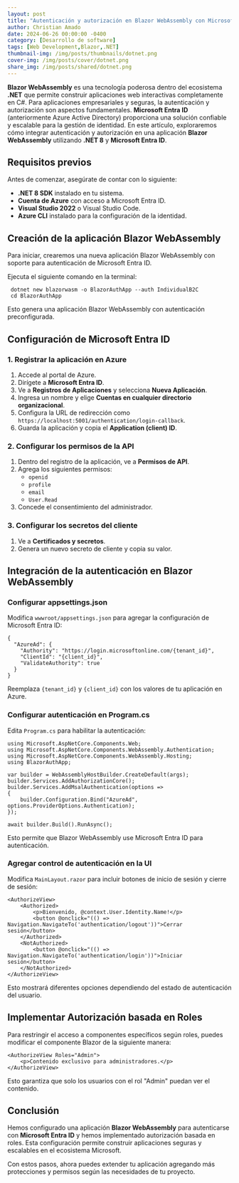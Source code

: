 ```yaml
---
layout: post
title: "Autenticación y autorización en Blazor WebAssembly con Microsoft Entra ID"
author: Christian Amado
date: 2024-06-26 00:00:00 -0400
category: [Desarrollo de software]
tags: [Web Development,Blazor,.NET]
thumbnail-img: /img/posts/thumbnails/dotnet.png
cover-img: /img/posts/cover/dotnet.png
share_img: /img/posts/shared/dotnet.png
---
```


**Blazor WebAssembly** es una tecnología poderosa dentro del ecosistema **.NET** que permite construir aplicaciones web interactivas completamente en C#. Para aplicaciones empresariales y seguras, la autenticación y autorización son aspectos fundamentales. **Microsoft Entra ID** (anteriormente Azure Active Directory) proporciona una solución confiable y escalable para la gestión de identidad. En este artículo, exploraremos cómo integrar autenticación y autorización en una aplicación **Blazor WebAssembly** utilizando **.NET 8** y **Microsoft Entra ID**.

<!--more-->

## Requisitos previos

Antes de comenzar, asegúrate de contar con lo siguiente:

- **.NET 8 SDK** instalado en tu sistema.
- **Cuenta de Azure** con acceso a Microsoft Entra ID.
- **Visual Studio 2022** o Visual Studio Code.
- **Azure CLI** instalado para la configuración de la identidad.

## Creación de la aplicación Blazor WebAssembly

Para iniciar, crearemos una nueva aplicación Blazor WebAssembly con soporte para autenticación de Microsoft Entra ID.

Ejecuta el siguiente comando en la terminal:

```
 dotnet new blazorwasm -o BlazorAuthApp --auth IndividualB2C
 cd BlazorAuthApp
```

Esto genera una aplicación Blazor WebAssembly con autenticación preconfigurada.

## Configuración de Microsoft Entra ID

### 1. Registrar la aplicación en Azure

1. Accede al portal de Azure.
2. Dirígete a **Microsoft Entra ID**.
3. Ve a **Registros de Aplicaciones** y selecciona **Nueva Aplicación**.
4. Ingresa un nombre y elige **Cuentas en cualquier directorio organizacional**.
5. Configura la URL de redirección como `https://localhost:5001/authentication/login-callback`.
6. Guarda la aplicación y copia el **Application (client) ID**.

### 2. Configurar los permisos de la API

1. Dentro del registro de la aplicación, ve a **Permisos de API**.
2. Agrega los siguientes permisos:
   - `openid`
   - `profile`
   - `email`
   - `User.Read`
3. Concede el consentimiento del administrador.

### 3. Configurar los secretos del cliente

1. Ve a **Certificados y secretos**.
2. Genera un nuevo secreto de cliente y copia su valor.

## Integración de la autenticación en Blazor WebAssembly

### Configurar appsettings.json

Modifica `wwwroot/appsettings.json` para agregar la configuración de Microsoft Entra ID:

```
{
  "AzureAd": {
    "Authority": "https://login.microsoftonline.com/{tenant_id}",
    "ClientId": "{client_id}",
    "ValidateAuthority": true
  }
}
```

Reemplaza `{tenant_id}` y `{client_id}` con los valores de tu aplicación en Azure.

### Configurar autenticación en Program.cs

Edita `Program.cs` para habilitar la autenticación:

```
using Microsoft.AspNetCore.Components.Web;
using Microsoft.AspNetCore.Components.WebAssembly.Authentication;
using Microsoft.AspNetCore.Components.WebAssembly.Hosting;
using BlazorAuthApp;

var builder = WebAssemblyHostBuilder.CreateDefault(args);
builder.Services.AddAuthorizationCore();
builder.Services.AddMsalAuthentication(options =>
{
    builder.Configuration.Bind("AzureAd", options.ProviderOptions.Authentication);
});

await builder.Build().RunAsync();
```

Esto permite que Blazor WebAssembly use Microsoft Entra ID para autenticación.

### Agregar control de autenticación en la UI

Modifica `MainLayout.razor` para incluir botones de inicio de sesión y cierre de sesión:

```
<AuthorizeView>
    <Authorized>
        <p>Bienvenido, @context.User.Identity.Name!</p>
        <button @onclick="(() => Navigation.NavigateTo('authentication/logout'))">Cerrar sesión</button>
    </Authorized>
    <NotAuthorized>
        <button @onclick="(() => Navigation.NavigateTo('authentication/login'))">Iniciar sesión</button>
    </NotAuthorized>
</AuthorizeView>
```

Esto mostrará diferentes opciones dependiendo del estado de autenticación del usuario.

## Implementar Autorización basada en Roles

Para restringir el acceso a componentes específicos según roles, puedes modificar el componente Blazor de la siguiente manera:

```
<AuthorizeView Roles="Admin">
    <p>Contenido exclusivo para administradores.</p>
</AuthorizeView>
```

Esto garantiza que solo los usuarios con el rol "Admin" puedan ver el contenido.

## Conclusión

Hemos configurado una aplicación **Blazor WebAssembly** para autenticarse con **Microsoft Entra ID** y hemos implementado autorización basada en roles. Esta configuración permite construir aplicaciones seguras y escalables en el ecosistema Microsoft.

Con estos pasos, ahora puedes extender tu aplicación agregando más protecciones y permisos según las necesidades de tu proyecto.

